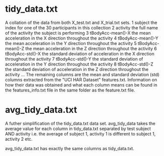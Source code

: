# tidy_data.txt
A collation of the data from both X_test.txt and X_trial.txt sets. 
1    subject    the index for one of the 30 participants in this collection
2    activity    the full name of the activity the subject is performing
3    tBodyAcc-mean()-X the mean acceleration in the X direction throughout the activity
4    tBodyAcc-mean()-Y the mean acceleration in the Y direction throughout the activity
5    tBodyAcc-mean()-Z the mean acceleration in the Z direction throughout the activity
6    tBodyAcc-std()-X the standard deviation of acceleration in the X direction throughout the activity
7    tBodyAcc-std()-Y the standard deviation of acceleration in the Y direction throughout the activity
8    tBodyAcc-std()-Z the standard deviation of acceleration in the Z direction throughout the activity
...
The remaining columns are the mean and standard deviation (std) columns extracted from the "UCI HAR Dataset" features.txt.
Information on how their data was obtained and what each column means can be found in the features_info.txt file in the same folder as
the feature.txt file.

# avg_tidy_data.txt
A futher simplification of the tidy_data.txt data set. avg_tidy_data takes the average value for each column in tidy_data.txt separated by test subject AND activity i.e. the average of subject 1, activity 1 is different to subject 1, activity 2 etc.

avg_tidy_data.txt has exactly the same columns as tidy_data.txt.